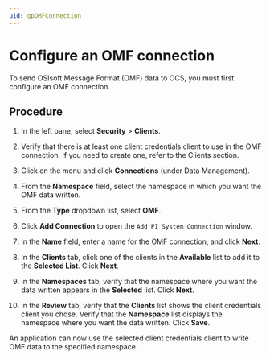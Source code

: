 ```yaml
---
uid: gpOMFConnection
---
```


# Configure an OMF connection

To send OSIsoft Message Format (OMF) data to OCS, you must first configure an OMF connection.

## Procedure

1. In the left pane, select **Security** > **Clients**.

1. Verify that there is at least one client credentials client to use in the OMF connection. If you need to create one, refer to the Clients section.

1.  Click on the menu and click **Connections** (under Data Management).

1.  From the **Namespace** field, select the namespace in which you want the OMF data written.

1.  From the **Type** dropdown list, select **OMF**.

1.  Click **Add Connection** to open the `Add PI System Connection` window.

1.  In the **Name** field, enter a name for the OMF connection, and click **Next**.

1.  In the **Clients** tab, click one of the clients in the **Available** list to add it to the **Selected List**. Click **Next**.

1.  In the **Namespaces** tab, verify that the namespace where you want the data written appears in the **Selected** list. Click **Next**.
    
1.  In the **Review** tab, verify that the **Clients** list shows the client credentials
    client you chose. Verify that the **Namespace** list displays the namespace where you want the data written. Click **Save**.  

An application can now use the selected client credentials client to write OMF data to the specified namespace.
